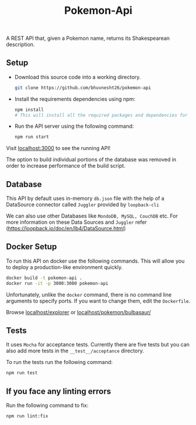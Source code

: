 <br/>

<div align="center">
	<h1>Pokemon-Api</h1>
</div>

<br/>

A REST API that, given a Pokemon name, returns its Shakespearean description.


## Setup

- Download this source code into a working directory.

    ```sh
    git clone https://github.com/bhuvnesht26/pokemon-api
    ```

- Install the requirements dependencies using npm:

    ```sh
    npm install
    # This will install all the required packages and dependencies for using PokemonAPI
    ```

- Run the API server using the following command:

    ```sh
    npm run start
    ```

Visit [localhost:3000](localhost:3000) to see the running API!

The option to build individual portions of the database was removed in order to increase performance of the build script.

## Database

This API by default uses in-memory `db.json` file with the help of a DataSource connector called `Juggler` provided by `loopback-cli`

We can also use other Databases like `MondoDB, MySQL, CouchDB` etc.
For more information on these Data Sources and `Juggler` refer (https://loopback.io/doc/en/lb4/DataSource.html)

## Docker Setup


To run this API on docker use the following commands. This will allow you to deploy a production-like environment quickly.

```sh
docker build -t pokemon-api . 
docker run -it -p 3000:3000 pokemon-api
```

Unfortunately, unlike the `docker` command, there is no command line arguments to specify ports. If you want to change them, edit the `Dockerfile`.


Browse [localhost/explorer](http://localhost/explorer) or [localhost/pokemon/bulbasaur/](http://localhost/pokemon/bulbasaur/)



## Tests

It uses `Mocha` for acceptance tests. Currently there are five tests but you can also add more tests in the `__test__/acceptance` directory.

To run the tests run the following command:

```sh
npm run test
```

## If you face any linting errors

Run the following command to fix:

```sh
npm run lint:fix
```

